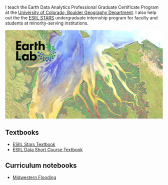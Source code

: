 I teach the Earth Data Analytics Professional Graduate Certificate Program at the [University of Colorado, Boulder Geography Department](https://www.colorado.edu/geography/). I also help out the the [ESIIL STARS](https://esiil.org/esiil-stars) undergraduate internship program for faculty and students at minority-serving institutions.

<img src="assets/images/delta_from_space_earthlab.jpg" alt="Delta from space" width="525px">

## Textbooks
  - [ESIIL Stars Textbook](https://cu-esiil-edu.github.io/esiil-learning-portal/stars)
  - [ESIIL Data Short Course Textbook](https://cu-esiil-edu.github.io/esiil-learning-portal/shortcourse)

## Curriculum notebooks
  - [Midwestern Flooding](https://eculler.github.io/midwestern_flooding.html)
